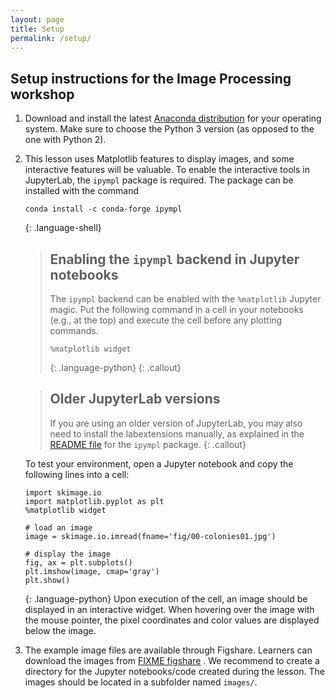```yaml
---
layout: page
title: Setup
permalink: /setup/
---
```


## Setup instructions for the Image Processing workshop

1. Download and install the latest [Anaconda
   distribution](https://www.anaconda.com/distribution/) for your
   operating system. Make sure to choose the Python 3 version (as
   opposed to the one with Python 2).

2. This lesson uses Matplotlib features to display images, and some
   interactive features will be valuable. To enable the interactive
   tools in JupyterLab, the `ipympl` package is required. The package
   can be installed with the command

   ~~~
   conda install -c conda-forge ipympl
   ~~~
   {: .language-shell}

   > ## Enabling the `ipympl` backend in Jupyter notebooks
   >
   > The `ipympl` backend can be enabled with the `%matplotlib` Jupyter
   > magic. Put the following command in a cell in your notebooks
   > (e.g., at the top) and execute the cell before any plotting commands.
   >
   > ~~~
   > %matplotlib widget
   > ~~~
   > {: .language-python}
   {: .callout}

   > ## Older JupyterLab versions
   >
   > If you are using an older version of JupyterLab, you may also need
   > to install the labextensions manually, as explained in the [README
   > file](https://github.com/matplotlib/ipympl#readme) for the `ipympl`
   > package.
   {: .callout}

   To test your environment, open a Jupyter notebook and copy the following lines into a cell:
   ~~~
   import skimage.io
   import matplotlib.pyplot as plt
   %matplotlib widget
   
   # load an image
   image = skimage.io.imread(fname='fig/00-colonies01.jpg')
   
   # display the image
   fig, ax = plt.subplots()
   plt.imshow(image, cmap='gray')
   plt.show()
   ~~~
   {: .language-python}
   Upon execution of the cell, an image should be displayed in an interactive widget. When hovering over the image with the mouse pointer, the pixel coordinates and color values are displayed below the image.

3. The example image files are available through Figshare. Learners
   can download the images from [FIXME
   figshare](https://figshare.com/) . We recommend to create a
   directory for the Jupyter notebooks/code created during the
   lesson. The images should be located in a subfolder named `images/`.
